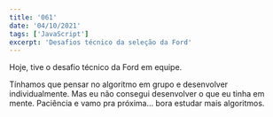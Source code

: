 ```yaml
---
title: '061'
date: '04/10/2021'
tags: ['JavaScript']
excerpt: 'Desafios técnico da seleção da Ford'
---
```

Hoje, tive o desafio técnico da Ford em equipe.

Tínhamos que pensar no algoritmo em grupo e desenvolver individualmente. Mas eu não consegui desenvolver o que eu tinha em mente. Paciência e vamo pra próxima... bora estudar mais algoritmos.
